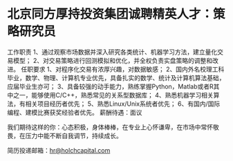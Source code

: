 # 北京同方厚持投资集团诚聘精英人才：策略研究员

工作职责
1、通过观察市场数据并深入研究各类统计、机器学习方法，建立量化交易模型；
2、对交易策略进行回测模拟和优化，并全权负责实盘策略的调整和改进。
任职要求
1、对程序化交易有浓厚兴趣，对数据敏感；
2、国内外名校理工科毕业，数学、物理、计算机专业优先，具备扎实的数学、统计及计算机算法基础，应届毕业生亦可；
3、具备较强的动手能力，熟练掌握Python，Matlab或者R其中之一，能够使用C/C++，熟悉常见的关系型数据库；
4、熟悉机器学习相关算法，有相关项目经历者优先；
5、熟悉Linux/Unix系统者优先；
6、有国内/国际编程、建模比赛获奖经验者优先。
薪酬待遇：面议

我们期待这样的你：心态积极，身体棒棒，在专业上心怀谦卑，在市场中常怀敬畏，在压力中能不断自我调节，持续成长。

简历投递邮箱：hr@holchcapital.com